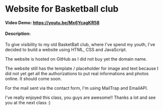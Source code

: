 # Website for Basketball club
#### Video Demo:  https://youtu.be/Mx6YcagKR58
#### Description:
To give visibility to my old BasketBall club, where I've spend my youth, I've decided to build a website using HTML, CSS and JavaScript.

The website is hosted on GitHub as I did not buy yet the domain name.

The website still has the template / placeholder for image and text because I did not yet get all the authorizations to put real informations and photos online. It should come soon.

For the mail sent via the contact form, I'm using MailTrap and EmailAPI.

I've really enjoyed this class, you guys are awesome!!
Thanks a lot and see you at the next class :)
